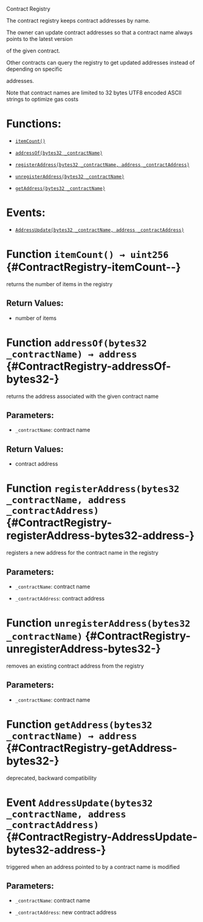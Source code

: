 Contract Registry

The contract registry keeps contract addresses by name.

The owner can update contract addresses so that a contract name always points to the latest version

of the given contract.

Other contracts can query the registry to get updated addresses instead of depending on specific

addresses.

Note that contract names are limited to 32 bytes UTF8 encoded ASCII strings to optimize gas costs

# Functions:

- [`itemCount()`](#ContractRegistry-itemCount--)

- [`addressOf(bytes32 _contractName)`](#ContractRegistry-addressOf-bytes32-)

- [`registerAddress(bytes32 _contractName, address _contractAddress)`](#ContractRegistry-registerAddress-bytes32-address-)

- [`unregisterAddress(bytes32 _contractName)`](#ContractRegistry-unregisterAddress-bytes32-)

- [`getAddress(bytes32 _contractName)`](#ContractRegistry-getAddress-bytes32-)

# Events:

- [`AddressUpdate(bytes32 _contractName, address _contractAddress)`](#ContractRegistry-AddressUpdate-bytes32-address-)

# Function `itemCount() → uint256` {#ContractRegistry-itemCount--}

returns the number of items in the registry

## Return Values:

- number of items

# Function `addressOf(bytes32 _contractName) → address` {#ContractRegistry-addressOf-bytes32-}

returns the address associated with the given contract name

## Parameters:

- `_contractName`:    contract name

## Return Values:

- contract address

# Function `registerAddress(bytes32 _contractName, address _contractAddress)` {#ContractRegistry-registerAddress-bytes32-address-}

registers a new address for the contract name in the registry

## Parameters:

- `_contractName`:     contract name

- `_contractAddress`:  contract address

# Function `unregisterAddress(bytes32 _contractName)` {#ContractRegistry-unregisterAddress-bytes32-}

removes an existing contract address from the registry

## Parameters:

- `_contractName`: contract name

# Function `getAddress(bytes32 _contractName) → address` {#ContractRegistry-getAddress-bytes32-}

deprecated, backward compatibility

# Event `AddressUpdate(bytes32 _contractName, address _contractAddress)` {#ContractRegistry-AddressUpdate-bytes32-address-}

triggered when an address pointed to by a contract name is modified

## Parameters:

- `_contractName`:    contract name

- `_contractAddress`: new contract address
